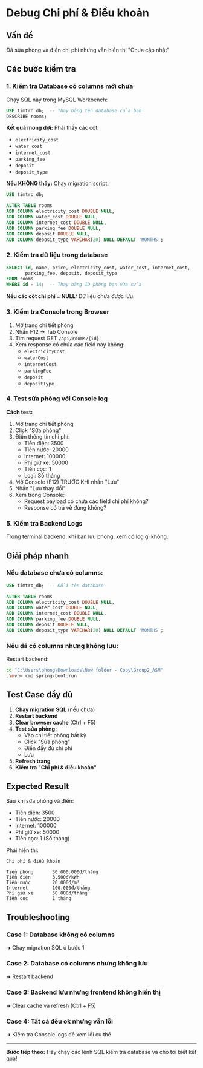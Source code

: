 # Debug Chi phí & Điều khoản

## Vấn đề
Đã sửa phòng và điền chi phí nhưng vẫn hiển thị "Chưa cập nhật"

## Các bước kiểm tra

### 1. Kiểm tra Database có columns mới chưa

Chạy SQL này trong MySQL Workbench:

```sql
USE timtro_db;  -- Thay bằng tên database của bạn
DESCRIBE rooms;
```

**Kết quả mong đợi:** Phải thấy các cột:
- `electricity_cost`
- `water_cost`
- `internet_cost`
- `parking_fee`
- `deposit`
- `deposit_type`

**Nếu KHÔNG thấy:** Chạy migration script:
```sql
USE timtro_db;

ALTER TABLE rooms
ADD COLUMN electricity_cost DOUBLE NULL,
ADD COLUMN water_cost DOUBLE NULL,
ADD COLUMN internet_cost DOUBLE NULL,
ADD COLUMN parking_fee DOUBLE NULL,
ADD COLUMN deposit DOUBLE NULL,
ADD COLUMN deposit_type VARCHAR(20) NULL DEFAULT 'MONTHS';
```

### 2. Kiểm tra dữ liệu trong database

```sql
SELECT id, name, price, electricity_cost, water_cost, internet_cost, 
       parking_fee, deposit, deposit_type
FROM rooms
WHERE id = 14;  -- Thay bằng ID phòng bạn vừa sửa
```

**Nếu các cột chi phí = NULL:** Dữ liệu chưa được lưu.

### 3. Kiểm tra Console trong Browser

1. Mở trang chi tiết phòng
2. Nhấn F12 → Tab Console
3. Tìm request GET `/api/rooms/{id}`
4. Xem response có chứa các field này không:
   - `electricityCost`
   - `waterCost`
   - `internetCost`
   - `parkingFee`
   - `deposit`
   - `depositType`

### 4. Test sửa phòng với Console log

**Cách test:**

1. Mở trang chi tiết phòng
2. Click "Sửa phòng"
3. Điền thông tin chi phí:
   - Tiền điện: 3500
   - Tiền nước: 20000
   - Internet: 100000
   - Phí giữ xe: 50000
   - Tiền cọc: 1
   - Loại: Số tháng
4. Mở Console (F12) TRƯỚC KHI nhấn "Lưu"
5. Nhấn "Lưu thay đổi"
6. Xem trong Console:
   - Request payload có chứa các field chi phí không?
   - Response có trả về đúng không?

### 5. Kiểm tra Backend Logs

Trong terminal backend, khi bạn lưu phòng, xem có log gì không.

## Giải pháp nhanh

### Nếu database chưa có columns:

```sql
USE timtro_db;  -- Đổi tên database

ALTER TABLE rooms
ADD COLUMN electricity_cost DOUBLE NULL,
ADD COLUMN water_cost DOUBLE NULL,
ADD COLUMN internet_cost DOUBLE NULL,
ADD COLUMN parking_fee DOUBLE NULL,
ADD COLUMN deposit DOUBLE NULL,
ADD COLUMN deposit_type VARCHAR(20) NULL DEFAULT 'MONTHS';
```

### Nếu đã có columns nhưng không lưu:

Restart backend:
```bash
cd "C:\Users\phong\Downloads\New folder - Copy\Group2_ASM"
.\mvnw.cmd spring-boot:run
```

## Test Case đầy đủ

1. **Chạy migration SQL** (nếu chưa)
2. **Restart backend**
3. **Clear browser cache** (Ctrl + F5)
4. **Test sửa phòng:**
   - Vào chi tiết phòng bất kỳ
   - Click "Sửa phòng"
   - Điền đầy đủ chi phí
   - Lưu
5. **Refresh trang**
6. **Kiểm tra "Chi phí & điều khoản"**

## Expected Result

Sau khi sửa phòng và điền:
- Tiền điện: 3500
- Tiền nước: 20000
- Internet: 100000
- Phí giữ xe: 50000
- Tiền cọc: 1 (Số tháng)

Phải hiển thị:
```
Chi phí & điều khoản

Tiền phòng       30.000.000đ/tháng
Tiền điện        3.500đ/kWh
Tiền nước        20.000đ/m³
Internet         100.000đ/tháng
Phí giữ xe       50.000đ/tháng
Tiền cọc         1 tháng
```

## Troubleshooting

### Case 1: Database không có columns
➜ Chạy migration SQL ở bước 1

### Case 2: Database có columns nhưng không lưu
➜ Restart backend

### Case 3: Backend lưu nhưng frontend không hiển thị
➜ Clear cache và refresh (Ctrl + F5)

### Case 4: Tất cả đều ok nhưng vẫn lỗi
➜ Kiểm tra Console logs để xem lỗi cụ thể

---

**Bước tiếp theo:** Hãy chạy các lệnh SQL kiểm tra database và cho tôi biết kết quả!

